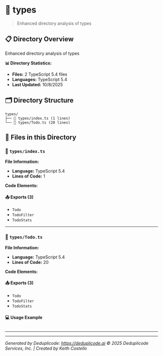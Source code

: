 # 📁 types

> Enhanced directory analysis of types

## 📋 Directory Overview

Enhanced directory analysis of types

**📊 Directory Statistics:**
- **Files:** 2 TypeScript 5.4 files
- **Languages:** TypeScript 5.4
- **Last Updated:** 10/8/2025

## 🗂 Directory Structure

```
types/
├── 📄 types/index.ts (1 lines)
└── 📄 types/Todo.ts (20 lines)
```

## 🎯 Files in this Directory

### 📄 `types/index.ts`
**File Information:**
- **Language:** TypeScript 5.4
- **Lines of Code:** 1

**Code Elements:**

#### 📤 Exports (3)
- `Todo`
- `TodoFilter`
- `TodoStats`

---

### 📄 `types/Todo.ts`
**File Information:**
- **Language:** TypeScript 5.4
- **Lines of Code:** 20

**Code Elements:**

#### 📤 Exports (3)
- `Todo`
- `TodoFilter`
- `TodoStats`

#### 💻 Usage Example
```ts
```

---

---

*Generated by Deduplicode: https://deduplicode.ai*
*© 2025 Deduplicode Services, Inc. | Created by Keith Costello*
